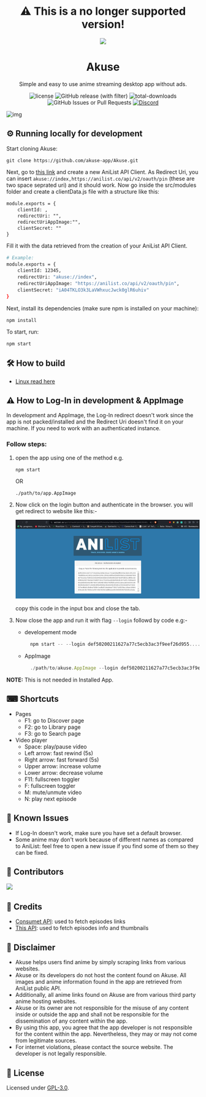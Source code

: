<h1 align="center">⚠ This is a no longer supported version! </h1>
<p align="center">
    <img width="100px" src="https://github.com/aleganza/akuse/blob/main/assets/img/icon/icon.png"/>
    <h1 align="center">Akuse</h1>
</p>

<p align="center">Simple and easy to use anime streaming desktop app without ads.</p>

<p align="center">
    <img alt="license" src="https://img.shields.io/github/license/aleganza/akuse"> 
    <img alt="GitHub release (with filter)" src="https://img.shields.io/github/v/release/akuse-app/akuse">
    <img alt="total-downloads" src="https://img.shields.io/github/downloads/aleganza/akuse/total">
    <img alt="GitHub Issues or Pull Requests" src="https://img.shields.io/github/issues/aleganza/akuse?color=red">
    <a href="https://discord.gg/f3wdnqSNX5">
        <img alt="Discord" src="https://img.shields.io/discord/1163970236224118796?label=discord&color=%235567E3">
    </a>
</p>

<img title="img" alt="img" src="https://i.imgur.com/8IVaUfo.jpg">

## ⚙️ Running locally for development

Start cloning Akuse:

```
git clone https://github.com/akuse-app/Akuse.git
```

Next, go to [this link](https://anilist.co/settings/developer) and create a new AniList API Client.
As Redirect Uri, you can insert `akuse://index,https://anilist.co/api/v2/oauth/pin` (these are two space seprated uri) and it should work.
Now go inside the src/modules folder and create a clientData.js file with a structure like this:

```
module.exports = {
    clientId: ,
    redirectUri: "",
    redirectUriAppImage:"",
    clientSecret: ""
}
```

Fill it with the data retrieved from the creation of your AniList API Client.

```bash
# Example:
module.exports = {
    clientId: 12345,
    redirectUri: "akuse://index",
    redirectUriAppImage: "https://anilist.co/api/v2/oauth/pin",
    clientSecret: "iA04TKLO3k3LaVWhxucJwck0glR6uhiv"
}
```

Next, install its dependencies (make sure npm is installed on your machine):

```
npm install
```

To start, run:

```
npm start
```
## 🛠️ How to build

- [Linux read here](./LINUX_BUILD.md)

## ⚠ How to Log-In in development & AppImage

In development and AppImage, the Log-In redirect doesn't work since the app is not packed/installed and the Redirect Uri doesn't find it on your machine. If you need to work with an authenticated instance. 
### Follow  steps:
1. open the app using one of the method e.g.
    ```
    npm start
    ```
      OR
    ```
    ./path/to/app.AppImage
    ```
2. Now click on the login button and authenticate in the browser. you will get redirect to website like this:-

    ![1709734157317](image/README/1709734157317.png)

    copy this code in the input box and close the tab.
3. Now close the app and run it with flag `--login` followd by code e.g:- 
    - developement mode 
      ```js
        npm start -- --login def50200211627a77c5ecb3ac3f9eef26d955...........
      ```
    - AppImage
      ```js
        ./path/to/akuse.AppImage --login def50200211627a77c5ecb3ac3f9eef26d955...........
      ```
**NOTE:** This is not needed in Installed App.
## ⌨ Shortcuts

- Pages
  - F1: go to Discover page
  - F2: go to Library page
  - F3: go to Search page
- Video player
  - Space: play/pause video
  - Left arrow: fast rewind (5s)
  - Right arrow: fast forward (5s)
  - Upper arrow: increase volume
  - Lower arrow: decrease volume
  - F11: fullscreen toggler
  - F: fullscreen toggler
  - M: mute/unmute video
  - N: play next episode

## 🐛 Known Issues

- If Log-In doesn't work, make sure you have set a default browser.
- Some anime may don't work because of different names as compared to AniList: feel free to open a new issue if you find some of them so they can be fixed.

## 🌟 Contributors

[![](https://contrib.rocks/image?repo=akuse-app/akuse)](https://github.com/akuse-app/akuse/graphs/contributors)

## 🙌 Credits

- [Consumet API](https://github.com/consumet/consumet.ts): used to fetch episodes links
- [This API](https://api.ani.zip/mappings?anilist_id=21): used to fetch episodes info and thumbnails

## 📢 Disclaimer

- Akuse helps users find anime by simply scraping links from various websites.
- Akuse or its developers do not host the content found on Akuse. All images and anime information found in the app are retrieved from AniList public API.
- Additionally, all anime links found on Akuse are from various third party anime hosting websites.
- Akuse or its owner are not responsible for the misuse of any content inside or outside the app and shall not be responsible for the dissemination of any content within the app.
- By using this app, you agree that the app developer is not responsible for the content within the app. Nevertheless, they may or may not come from legitimate sources.
- For internet violations, please contact the source website. The developer is not legally responsible.

## 📜 License

Licensed under [GPL-3.0](https://www.gnu.org/licenses/gpl-3.0.html#license-text).
